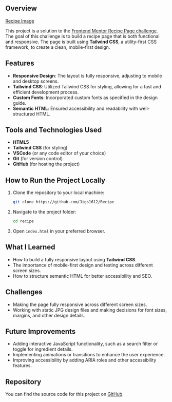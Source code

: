 
## Overview

[Recipe Image](./recpie.jpg)

This project is a solution to the [Frontend Mentor Recipe Page challenge](https://www.frontendmentor.io/challenges/recipe-page-KiTsR8QQKm). The goal of this challenge is to build a recipe page that is both functional and responsive. The page is built using **Tailwind CSS**, a utility-first CSS framework, to create a clean, mobile-first design.

## Features

- **Responsive Design**: The layout is fully responsive, adjusting to mobile and desktop screens.
- **Tailwind CSS**: Utilized Tailwind CSS for styling, allowing for a fast and efficient development process.
- **Custom Fonts**: Incorporated custom fonts as specified in the design guide.
- **Semantic HTML**: Ensured accessibility and readability with well-structured HTML.
  
## Tools and Technologies Used

- **HTML5**
- **Tailwind CSS** (for styling)
- **VSCode** (or any code editor of your choice)
- **Git** (for version control)
- **GitHub** (for hosting the project)

## How to Run the Project Locally

1. Clone the repository to your local machine:
   ```bash
   git clone https://github.com/Jigs1612/Recipe
   ```

2. Navigate to the project folder:
   ```bash
   cd recipe
   ```

3. Open `index.html` in your preferred browser.

## What I Learned

- How to build a fully responsive layout using **Tailwind CSS**.
- The importance of mobile-first design and testing across different screen sizes.
- How to structure semantic HTML for better accessibility and SEO.

## Challenges

- Making the page fully responsive across different screen sizes.
- Working with static JPG design files and making decisions for font sizes, margins, and other design details.

## Future Improvements

- Adding interactive JavaScript functionality, such as a search filter or toggle for ingredient details.
- Implementing animations or transitions to enhance the user experience.
- Improving accessibility by adding ARIA roles and other accessibility features.

## Repository

You can find the source code for this project on [GitHub](https://github.com/Jigs1612/Recipe).

